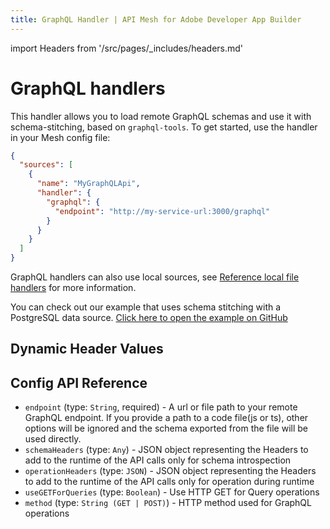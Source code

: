 ```yaml
---
title: GraphQL Handler | API Mesh for Adobe Developer App Builder
---
```

import Headers from '/src/pages/_includes/headers.md'

# GraphQL handlers

This handler allows you to load remote GraphQL schemas and use it with schema-stitching, based on `graphql-tools`. To get started, use the handler in your Mesh config file:

```json
{
  "sources": [
    {
      "name": "MyGraphQLApi",
      "handler": {
        "graphql": {
          "endpoint": "http://my-service-url:3000/graphql"
        }
      }
    }
  ]
}
```

GraphQL handlers can also use local sources, see [Reference local file handlers](../handlers/index.md#reference-local-files-in-handlers) for more information.

<InlineAlert variant="info" slots="text"/>

You can check out our example that uses schema stitching with a PostgreSQL data source.
[Click here to open the example on GitHub](https://github.com/Urigo/graphql-mesh/tree/master/examples/postgres-geodb)

## Dynamic Header Values

<Headers />

<!-- Mesh can take dynamic values from the GraphQL Context or the environmental variables.

The expression inside dynamic values should be as in JS.

### From Context

```json
{
  "sources": [
    {
      "name": "MyGraphQLApi",
      "handler": {
        "graphql": {
          "endpoint": "http://my-service-url:3000/graphql",
          "operationHeaders": {
            "Authorization": "Bearer {context.headers['x-my-api-token']}"
          }
        }
      }
    }
  ]
}
```

### From Environment Variable

```json
{
  "sources": [
    {
      "name": "MyGraphQLApi",
      "handler": {
        "graphql": {
          "endpoint": "http://my-service-url:3000/graphql",
          "operationHeaders": {
            "Authorization": "Bearer {env.MY_API_TOKEN}"
          }
        }
      }
    }
  ]
}
```
 -->
## Config API Reference

-  `endpoint` (type: `String`, required) - A url or file path to your remote GraphQL endpoint.
If you provide a path to a code file(js or ts),
other options will be ignored and the schema exported from the file will be used directly.
-  `schemaHeaders` (type: `Any`) - JSON object representing the Headers to add to the runtime of the API calls only for schema introspection
-  `operationHeaders` (type: `JSON`) - JSON object representing the Headers to add to the runtime of the API calls only for operation during runtime
-  `useGETForQueries` (type: `Boolean`) - Use HTTP GET for Query operations
-  `method` (type: `String (GET | POST)`) - HTTP method used for GraphQL operations
<!-- 
`customFetch` (type: `Any`) - Path to a custom W3 Compatible Fetch Implementation
`webSocketImpl` (type: `String`) - Path to a custom W3 Compatible WebSocket Implementation
`introspection` (type: `String`) - Path to the introspection
You can separately give schema introspection
`multipart` (type: `Boolean`) - Enable multipart/form data in order to support file uploads
`subscriptionsProtocol` (type: `String (SSE | WS | LEGACY_WS)`) - SSE - Server Sent Events
WS - New graphql-ws
LEGACY_WS - Legacy subscriptions-transport-ws
`retry` (type: `Int`) - Retry attempts if fails
`timeout` (type: `Int`) - Timeout in milliseconds
`batch` (type: `Boolean`) - Enable/Disable automatic query batching 
-->
